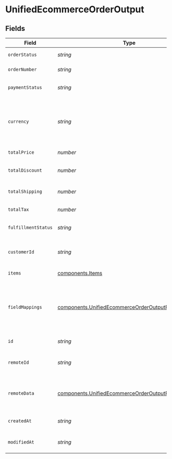 # UnifiedEcommerceOrderOutput


## Fields

| Field                                                                                                                      | Type                                                                                                                       | Required                                                                                                                   | Description                                                                                                                |
| -------------------------------------------------------------------------------------------------------------------------- | -------------------------------------------------------------------------------------------------------------------------- | -------------------------------------------------------------------------------------------------------------------------- | -------------------------------------------------------------------------------------------------------------------------- |
| `orderStatus`                                                                                                              | *string*                                                                                                                   | :heavy_minus_sign:                                                                                                         | The status of the order                                                                                                    |
| `orderNumber`                                                                                                              | *string*                                                                                                                   | :heavy_minus_sign:                                                                                                         | The number of the order                                                                                                    |
| `paymentStatus`                                                                                                            | *string*                                                                                                                   | :heavy_minus_sign:                                                                                                         | The payment status of the order                                                                                            |
| `currency`                                                                                                                 | *string*                                                                                                                   | :heavy_minus_sign:                                                                                                         | The currency of the order. Authorized value must be of type CurrencyCode (ISO 4217)                                        |
| `totalPrice`                                                                                                               | *number*                                                                                                                   | :heavy_minus_sign:                                                                                                         | The total price of the order                                                                                               |
| `totalDiscount`                                                                                                            | *number*                                                                                                                   | :heavy_minus_sign:                                                                                                         | The total discount on the order                                                                                            |
| `totalShipping`                                                                                                            | *number*                                                                                                                   | :heavy_minus_sign:                                                                                                         | The total shipping cost of the order                                                                                       |
| `totalTax`                                                                                                                 | *number*                                                                                                                   | :heavy_minus_sign:                                                                                                         | The total tax on the order                                                                                                 |
| `fulfillmentStatus`                                                                                                        | *string*                                                                                                                   | :heavy_minus_sign:                                                                                                         | The fulfillment status of the order                                                                                        |
| `customerId`                                                                                                               | *string*                                                                                                                   | :heavy_minus_sign:                                                                                                         | The UUID of the customer associated with the order                                                                         |
| `items`                                                                                                                    | [components.Items](../../models/components/items.md)                                                                       | :heavy_minus_sign:                                                                                                         | The items in the order                                                                                                     |
| `fieldMappings`                                                                                                            | [components.UnifiedEcommerceOrderOutputFieldMappings](../../models/components/unifiedecommerceorderoutputfieldmappings.md) | :heavy_minus_sign:                                                                                                         | The custom field mappings of the object between the remote 3rd party & Panora                                              |
| `id`                                                                                                                       | *string*                                                                                                                   | :heavy_minus_sign:                                                                                                         | The UUID of the order                                                                                                      |
| `remoteId`                                                                                                                 | *string*                                                                                                                   | :heavy_minus_sign:                                                                                                         | The remote ID of the order in the context of the 3rd Party                                                                 |
| `remoteData`                                                                                                               | [components.UnifiedEcommerceOrderOutputRemoteData](../../models/components/unifiedecommerceorderoutputremotedata.md)       | :heavy_minus_sign:                                                                                                         | The remote data of the customer in the context of the 3rd Party                                                            |
| `createdAt`                                                                                                                | *string*                                                                                                                   | :heavy_minus_sign:                                                                                                         | The created date of the object                                                                                             |
| `modifiedAt`                                                                                                               | *string*                                                                                                                   | :heavy_minus_sign:                                                                                                         | The modified date of the object                                                                                            |